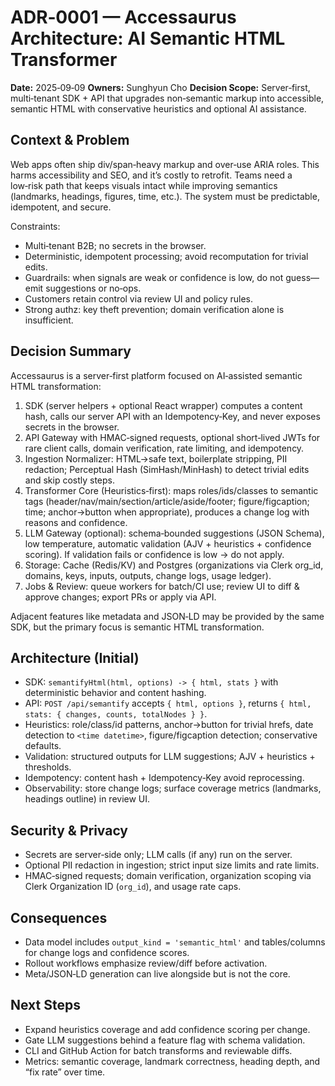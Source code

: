 # ADR‑0001 — Accessaurus Architecture: AI Semantic HTML Transformer

**Date:** 2025‑09‑09
**Owners:** Sunghyun Cho
**Decision Scope:** Server‑first, multi‑tenant SDK + API that upgrades non‑semantic markup into accessible, semantic HTML with conservative heuristics and optional AI assistance.

## Context & Problem

Web apps often ship div/span‑heavy markup and over‑use ARIA roles. This harms accessibility and SEO, and it’s costly to retrofit. Teams need a low‑risk path that keeps visuals intact while improving semantics (landmarks, headings, figures, time, etc.). The system must be predictable, idempotent, and secure.

Constraints:

* Multi‑tenant B2B; no secrets in the browser.
* Deterministic, idempotent processing; avoid recomputation for trivial edits.
* Guardrails: when signals are weak or confidence is low, do not guess—emit suggestions or no‑ops.
* Customers retain control via review UI and policy rules.
* Strong authz: key theft prevention; domain verification alone is insufficient.

## Decision Summary

Accessaurus is a server‑first platform focused on AI‑assisted semantic HTML transformation:

1. SDK (server helpers + optional React wrapper) computes a content hash, calls our server API with an Idempotency‑Key, and never exposes secrets in the browser.
2. API Gateway with HMAC‑signed requests, optional short‑lived JWTs for rare client calls, domain verification, rate limiting, and idempotency.
3. Ingestion Normalizer: HTML→safe text, boilerplate stripping, PII redaction; Perceptual Hash (SimHash/MinHash) to detect trivial edits and skip costly steps.
4. Transformer Core (Heuristics‑first): maps roles/ids/classes to semantic tags (header/nav/main/section/article/aside/footer; figure/figcaption; time; anchor→button when appropriate), produces a change log with reasons and confidence.
5. LLM Gateway (optional): schema‑bounded suggestions (JSON Schema), low temperature, automatic validation (AJV + heuristics + confidence scoring). If validation fails or confidence is low → do not apply.
6. Storage: Cache (Redis/KV) and Postgres (organizations via Clerk org_id, domains, keys, inputs, outputs, change logs, usage ledger).
7. Jobs & Review: queue workers for batch/CI use; review UI to diff & approve changes; export PRs or apply via API.

Adjacent features like metadata and JSON‑LD may be provided by the same SDK, but the primary focus is semantic HTML transformation.

## Architecture (Initial)

- SDK: `semantifyHtml(html, options) -> { html, stats }` with deterministic behavior and content hashing.
- API: `POST /api/semantify` accepts `{ html, options }`, returns `{ html, stats: { changes, counts, totalNodes } }`.
- Heuristics: role/class/id patterns, anchor→button for trivial hrefs, date detection to `<time datetime>`, figure/figcaption detection; conservative defaults.
- Validation: structured outputs for LLM suggestions; AJV + heuristics + thresholds.
- Idempotency: content hash + Idempotency‑Key avoid reprocessing.
- Observability: store change logs; surface coverage metrics (landmarks, headings outline) in review UI.

## Security & Privacy

- Secrets are server‑side only; LLM calls (if any) run on the server.
- Optional PII redaction in ingestion; strict input size limits and rate limits.
- HMAC‑signed requests; domain verification, organization scoping via Clerk Organization ID (`org_id`), and usage rate caps.

## Consequences

- Data model includes `output_kind = 'semantic_html'` and tables/columns for change logs and confidence scores.
- Rollout workflows emphasize review/diff before activation.
- Meta/JSON‑LD generation can live alongside but is not the core.

## Next Steps

- Expand heuristics coverage and add confidence scoring per change.
- Gate LLM suggestions behind a feature flag with schema validation.
- CLI and GitHub Action for batch transforms and reviewable diffs.
- Metrics: semantic coverage, landmark correctness, heading depth, and “fix rate” over time.
